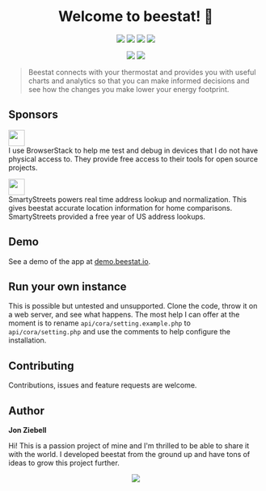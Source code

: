 <h1 align="center">Welcome to beestat! 👋</h1>
<p align="center">
  <a href="https://github.com/beestat/app/issues" target="_blank"><img src="https://img.shields.io/github/issues/beestat/app.svg" /></a>
  <a href="https://github.com/beestat/app/issues?q=is%3Aissue+is%3Aclosed" target="_blank"><img src="https://img.shields.io/github/issues-closed/beestat/app.svg" /></a>
  <a href="https://github.com/beestat/app/blob/master/LICENSE" target="_blank"><img src="https://img.shields.io/github/license/beestat/app.svg" /></a>
  <a href="https://github.com/beestat/app/commits/master" target="_blank"><img src="https://img.shields.io/github/last-commit/beestat/app.svg" /></a>
</p>

<p align="center">
  <a href="https://status.beestat.io" target="_blank"><img src="https://img.shields.io/uptimerobot/status/m782893860-419cc0327f06e1ed9af8cac6.svg" /></a>
  <a href="https://status.beestat.io" target="_blank"><img src="https://img.shields.io/uptimerobot/ratio/7/m782893860-419cc0327f06e1ed9af8cac6.svg" /></a>
</p>

> Beestat connects with your thermostat and provides you with useful charts and analytics so that you can make informed decisions and see how the changes you make lower your energy footprint.

## Sponsors

<a href="https://www.browserstack.com/" target="_blank"><img src="https://marker.io/vendor/img/logo/browserstack-logo.svg" height="32px"/></a><br/>
I use BrowserStack to help me test and debug in devices that I do not have physical access to. They provide free access to their tools for open source projects.

<a href="https://smartystreets.com/" target="_blank"><img src="https://d79i1fxsrar4t.cloudfront.net/assets/img/company/brand/smartystreets.b24876d8.png" height="32px"/></a><br/>
SmartyStreets powers real time address lookup and normalization. This gives beestat accurate location information for home comparisons. SmartyStreets provided a free year of US address lookups.


## Demo

See a demo of the app at <a href="https://demo.beestat.io" target="_blank">demo.beestat.io</a>.


## Run your own instance

This is possible but untested and unsupported. Clone the code, throw it on a web server, and see what happens. The most help I can offer at the moment is to rename `api/cora/setting.example.php` to `api/cora/setting.php` and use the comments to help configure the installation.


## Contributing

Contributions, issues and feature requests are welcome.


## Author

 **Jon Ziebell**

Hi! This is a passion project of mine and I'm thrilled to be able to share it with the world. I developed beestat from the ground up and have tons of ideas to grow this project further.


<p align="center">
  <a href="https://www.patreon.com/beestat" target="_blank"><img src="https://img.shields.io/badge/Support%20beestat-350+-lightgrey.svg?style=social&logo=patreon" /></a>
</p>
